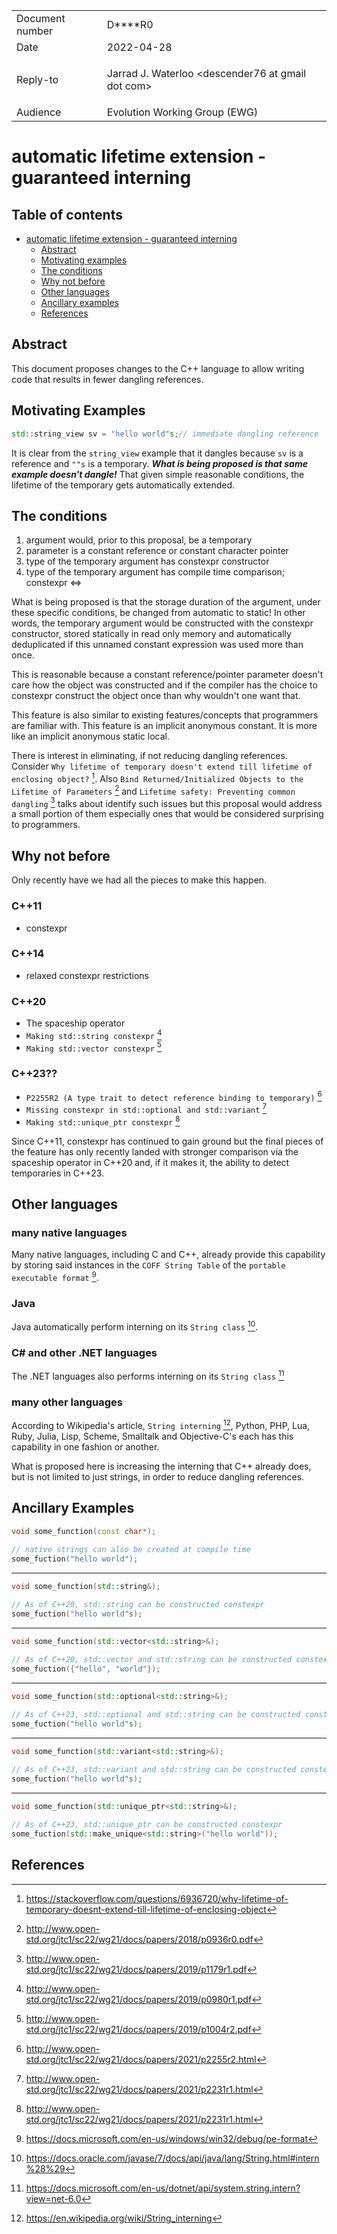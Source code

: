 <style type="text/css">
ins { background-color: #CCFFCC }
s { background-color: #FFCACA }
blockquote { color: inherit !important }
</style>

<table>
<tr>
<td>Document number</td>
<td>D****R0</td>
</tr>
<tr>
<td>Date</td>
<td>2022-04-28</td>
</tr>
<tr>
<td>Reply-to</td>
<td>

Jarrad J. Waterloo &lt;descender76 at gmail dot com&gt;

</td>
</tr>
<tr>
<td>Audience</td>
<td>Evolution Working Group (EWG)</td>
</tr>
</table>

# automatic lifetime extension - guaranteed interning

<style>
.inline-link
{
    font-size: small;
    margin-top: -2.8em;
    margin-right: 4px;
    text-align: right;
    font-weight: bold;
}

code
{
    font-family: "Fira Code", monospace !important;
    font-size: 0.87em;
}

.sourceCode
{
    font-size: 0.95em;
}

a code
{
    color: #0645ad;
}
</style>

## Table of contents

- [automatic lifetime extension - guaranteed interning](#automatic-lifetime-extension-guaranteed-interning)
  - [Abstract](#abstract)
  - [Motivating examples](#motivating-examples)
  - [The conditions](#the-conditions)
  - [Why not before](#why-not-before)
  - [Other languages](#other-languages)
  - [Ancillary examples](#ancillary-examples)
  - [References](#references)

## Abstract

This document proposes changes to the C++ language to allow writing code that results in fewer dangling references.

## Motivating Examples

```cpp
std::string_view sv = "hello world"s;// immediate dangling reference
```
<!--
Example

// x86-64 clang (trunk)
// -std=c++20 -O2 -Wdangling-gsl
#include <iostream>
#include <string>

using namespace std::string_literals;

int main() {
    std::string_view sv = "hello world"s;
    std::cout << sv << std::endl;
    return 42;
}
-->
It is clear from the `string_view` example that it dangles because `sv` is a reference and `""s` is a temporary.
***What is being proposed is that same example doesn't dangle!***
That given simple reasonable conditions, the lifetime of the temporary gets automatically extended.

## The conditions

1. argument would, prior to this proposal, be a temporary
1. parameter is a constant reference or constant character pointer
1. type of the temporary argument has constexpr constructor
1. type of the temporary argument has compile time comparison; constexpr <=>

What is being proposed is that the storage duration of the argument, under these specific conditions, be changed from automatic to static!
In other words, the temporary argument would be constructed with the constexpr constructor, stored statically in read only memory and automatically deduplicated if this unnamed constant expression was used more than once.

This is reasonable because a constant reference/pointer parameter doesn't care how the object was constructed and if the compiler has the choice to constexpr construct the object once than why wouldn't one want that.

This feature is also similar to existing features/concepts that programmers are familiar with. This feature is an implicit anonymous constant. It is more like an implicit anonymous static local.

There is interest in eliminating, if not reducing dangling references. Consider `Why lifetime of temporary doesn't extend till lifetime of enclosing object?` [^soauto]. Also `Bind Returned/Initialized Objects to the Lifetime of Parameters` [^bindp] and `Lifetime safety: Preventing common dangling` [^lifetimesafety] talks about identify such issues but this proposal would address a small portion of them especially ones that would be considered surprising to programmers.

## Why not before

Only recently have we had all the pieces to make this happen.

### C++11

* constexpr

### C++14

* relaxed constexpr restrictions

### C++20

* The spaceship operator
* `Making std::string constexpr` [^string]
* `Making std::vector constexpr` [^vector]

### C++23??

* `P2255R2 (A type trait to detect reference binding to temporary)` [^temporarytt]
* `Missing constexpr in std::optional and std::variant` [^optionalvariant]
* `Making std::unique_ptr constexpr` [^uniqueptr]

Since C++11, constexpr has continued to gain ground but the final pieces of the feature has only recently landed with stronger comparison via the spaceship operator in C++20 and, if it makes it, the ability to detect temporaries in C++23.

## Other languages

### many native languages

Many native languages, including C and C++, already provide this capability by storing said instances in the `COFF String Table` of the `portable executable format` [^pe].

### Java

Java automatically perform interning on its `String class` [^java].

### C# and other .NET languages

The .NET languages also performs interning on its `String class` [^csharp]

### many other languages

According to Wikipedia's article, `String interning` [^stringinterning], Python, PHP, Lua, Ruby, Julia, Lisp, Scheme, Smalltalk and Objective-C's each has this capability in one fashion or another.

What is proposed here is increasing the interning that C++ already does, but is not limited to just strings, in order to reduce dangling references.

## Ancillary Examples

```cpp
void some_function(const char*);

// native strings can also be created at compile time
some_fuction("hello world");
```

---

```cpp
void some_function(std::string&);

// As of C++20, std::string can be constructed constexpr
some_fuction("hello world"s);
```

---

```cpp
void some_function(std::vector<std::string>&);

// As of C++20, std::vector and std::string can be constructed constexpr
some_fuction({"hello", "world"});
```

---

```cpp
void some_function(std::optional<std::string>&);

// As of C++23, std::optional and std::string can be constructed constexpr
some_fuction("hello world"s);
```

---

```cpp
void some_function(std::variant<std::string>&);

// As of C++23, std::variant and std::string can be constructed constexpr
some_fuction("hello world"s);
```

---

```cpp
void some_function(std::unique_ptr<std::string>&);

// As of C++23, std::unique_ptr can be constructed constexpr
some_fuction(std::make_unique<std::string>("hello world"));
```

## References

<!--P2255R2 (A type trait to detect reference binding to temporary)-->
[^temporarytt]: <http://www.open-std.org/jtc1/sc22/wg21/docs/papers/2021/p2255r2.html>
<!--Bind Returned/Initialized Objects to the Lifetime of Parameters-->
[^bindp]: <http://www.open-std.org/jtc1/sc22/wg21/docs/papers/2018/p0936r0.pdf>
<!--Lifetime safety: Preventing common dangling-->
[^lifetimesafety]: <http://www.open-std.org/jtc1/sc22/wg21/docs/papers/2019/p1179r1.pdf>
<!--Why lifetime of temporary doesn't extend till lifetime of enclosing object?-->
[^soauto]: <https://stackoverflow.com/questions/6936720/why-lifetime-of-temporary-doesnt-extend-till-lifetime-of-enclosing-object>
<!--Making std::string constexpr-->
[^string]: <http://www.open-std.org/jtc1/sc22/wg21/docs/papers/2019/p0980r1.pdf>
<!--Making std::vector constexpr-->
[^vector]: <http://www.open-std.org/jtc1/sc22/wg21/docs/papers/2019/p1004r2.pdf>
<!--Missing constexpr in std::optional and std::variant-->
[^optionalvariant]: <http://www.open-std.org/jtc1/sc22/wg21/docs/papers/2021/p2231r1.html>
<!--Making std::unique_ptr constexpr-->
[^uniqueptr]: <http://www.open-std.org/jtc1/sc22/wg21/docs/papers/2021/p2231r1.html>
<!--PE Format-->
[^pe]: <https://docs.microsoft.com/en-us/windows/win32/debug/pe-format>
<!--Class String-->
[^java]: <https://docs.oracle.com/javase/7/docs/api/java/lang/String.html#intern%28%29>
<!--String.Intern(String) Method-->
[^csharp]: <https://docs.microsoft.com/en-us/dotnet/api/system.string.intern?view=net-6.0>
<!--String interning-->
[^stringinterning]: <https://en.wikipedia.org/wiki/String_interning>
